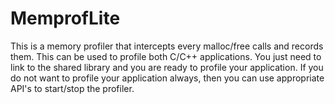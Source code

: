 MemprofLite
===========

This is a memory profiler that intercepts every malloc/free calls and records them. This can be used to profile both C/C++ applications. You just need to link to the shared library and you are ready to profile your application. If you do not want to profile your application always, then you can use appropriate API's to start/stop the profiler.
